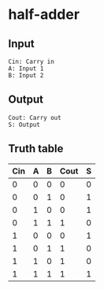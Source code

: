 half-adder
==========

Input
-----

	Cin: Carry in
	A: Input 1
	B: Input 2

Output
------

	Cout: Carry out
	S: Output

Truth table
-----------

| Cin | A | B | Cout | S |
|-----|---|---|------|---|
| 0   | 0 | 0 | 0    | 0 |
| 0   | 0 | 1 | 0    | 1 |
| 0   | 1 | 0 | 0    | 1 |
| 0   | 1 | 1 | 1    | 0 |
| 1   | 0 | 0 | 0    | 1 |
| 1   | 0 | 1 | 1    | 0 |
| 1   | 1 | 0 | 1    | 0 |
| 1   | 1 | 1 | 1    | 1 |
